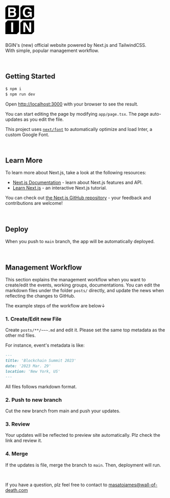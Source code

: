 # <img src="./public/images/Header/Logo.svg">

BGIN's (new) official website powered by Next.js and TailwindCSS.<br>
With simple, popular management workflow.

<br>

## Getting Started


```bash
$ npm i
$ npm run dev
```

Open [http://localhost:3000](http://localhost:3000) with your browser to see the result.

You can start editing the page by modifying `app/page.tsx`. The page auto-updates as you edit the file.

This project uses [`next/font`](https://nextjs.org/docs/basic-features/font-optimization) to automatically optimize and load Inter, a custom Google Font.

<br>

## Learn More

To learn more about Next.js, take a look at the following resources:

- [Next.js Documentation](https://nextjs.org/docs) - learn about Next.js features and API.
- [Learn Next.js](https://nextjs.org/learn) - an interactive Next.js tutorial.

You can check out [the Next.js GitHub repository](https://github.com/vercel/next.js/) - your feedback and contributions are welcome!

<br>

## Deploy

When you push to `main` branch, the app will be automatically deployed.

<br>

## Management Workflow

This section explains the management workflow when you want to create/edit the events, working groups, documentations.
You can edit the markdown files under the folder `posts/` directly, and update the news when reflecting the changes to GitHub.

The example steps of the workflow are below↓

### 1. Create/Edit new File

Create `posts/**/~~~.md` and edit it. Please set the same top metadata as the other md files.

For instance, event's metadata is like:

```md
---
title: 'Blockchain Summit 2023'
date: '2023 Mar. 29'
location: 'New York, US'
---
```

All files follows markdown format.

### 2. Push to new branch

Cut the new branch from main and push your updates.

### 3. Review

Your updates will be reflected to preview site automatically.
Plz check the link and review it.

### 4. Merge

If the updates is file, merge the branch to `main`.
Then, deployment will run.

<br>

If you have a question, plz feel free to contact to masatojames@wall-of-death.com
